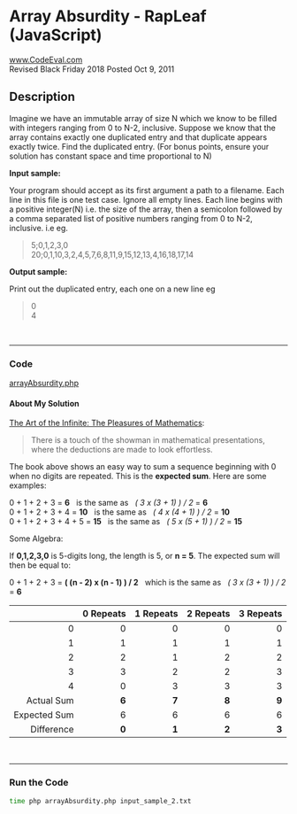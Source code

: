 # Array Absurdity - RapLeaf (JavaScript)<br />
www.CodeEval.com<br />
Revised Black Friday 2018
Posted Oct 9, 2011


## Description

Imagine we have an immutable array of size N which we know to be filled with integers ranging from 0 to N-2, inclusive. Suppose we know that the array contains exactly one duplicated entry and that duplicate appears exactly twice. Find the duplicated entry. (For bonus points, ensure your solution has constant space and time proportional to N)

**Input sample:**

Your program should accept as its first argument a path to a filename. Each line in this file is one test case. Ignore all empty lines. Each line begins with a positive integer(N) i.e. the size of the array, then a semicolon followed by a comma separated list of positive numbers ranging from 0 to N-2, inclusive. i.e eg.

> 5;0,1,2,3,0<br />
20;0,1,10,3,2,4,5,7,6,8,11,9,15,12,13,4,16,18,17,14

**Output sample:**

Print out the duplicated entry, each one on a new line eg

> 0<br />4

<br />

---
### Code

[arrayAbsurdity.php](https://github.com/wrightben/codeeval/blob/master/code/arrayAbsurdity.php)


#### About My Solution

[The Art of the Infinite: The Pleasures of Mathematics](https://www.amazon.com/Art-Infinite-Pleasures-Mathematics/dp/1608198693):<br />
> There is a touch of the showman in mathematical presentations,<br />where the deductions are made to look effortless.

The book above shows an easy way to sum a sequence beginning with 0 when no digits are repeated. This is the **expected sum**. Here are some examples:

0 + 1 + 2 + 3 = **6** &nbsp;&nbsp;is the same as&nbsp;&nbsp; *( 3 x (3 + 1) ) / 2* = **6**<br />
0 + 1 + 2 + 3 + 4 = **10** &nbsp;&nbsp;is the same as&nbsp;&nbsp; *( 4 x (4 + 1) ) / 2* = **10**<br />
0 + 1 + 2 + 3 + 4 + 5 = **15** &nbsp;&nbsp;is the same as&nbsp;&nbsp; *( 5 x (5 + 1) ) / 2* = **15**

Some Algebra:

If **0,1,2,3,0** is 5-digits long, the length is 5, or **n = 5**. The expected sum will then be equal to: 

0 + 1 + 2 + 3 = **( (n - 2) x (n - 1) ) / 2** &nbsp;&nbsp;which is the same as&nbsp;&nbsp; *( 3 x (3 + 1) ) / 2* = **6**




|  | 0  Repeats | 1 Repeats | 2 Repeats | 3 Repeats|
|---:|---:|---:|---:|---:|
|0 | 0 | 0 | 0 | 0|
|1 | 1 | 1 | 1 | 1|
|2 | 2 | 1 | 2 | 2|
|3 | 3 | 2 | 2 | 3|
|4 | 0 | 3 | 3 | 3|
| Actual Sum | **6** | **7** | **8** | **9**|
|Expected Sum | 6 | 6 | 6 | 6|
|Difference | **0** | **1** | **2** | **3**|

<br />

---
### Run the Code
```sh
time php arrayAbsurdity.php input_sample_2.txt
```